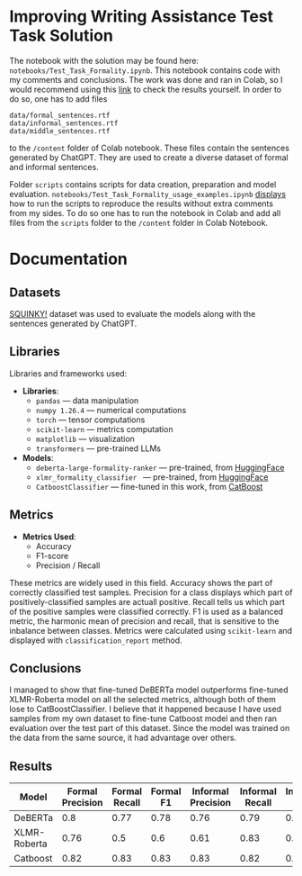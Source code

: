 # Improving Writing Assistance Test Task Solution

The notebook with the solution may be found here: `notebooks/Test_Task_Formality.ipynb`. This notebook contains code with my comments and conclusions. The work was done and ran in Colab, so I would recommend using this [link](https://colab.research.google.com/drive/1E6BI9-al-qR2__cuRsbXdzA8q0IeMZ7I?usp=sharing) to check the results yourself. In order to do so, one has to add files

```
data/formal_sentences.rtf
data/informal_sentences.rtf
data/middle_sentences.rtf
```
to the `/content` folder of Colab notebook. These files contain the sentences generated by ChatGPT. They are used to create a diverse dataset of formal and informal sentences. 

Folder `scripts` contains scripts for data creation, preparation and model evaluation. `notebooks/Test_Task_Formality_usage_examples.ipynb` [displays](https://colab.research.google.com/drive/1jyXCSTDfGzwtiLzvWNl2XGCFeidKF0U8?usp=sharing) how to run the scripts to reproduce the results without extra comments from my sides. To do so one has to run the notebook in Colab and add all files from the `scripts` folder to the `/content` folder in Colab Notebook.  

# Documentation

## Datasets

[SQUINKY!](https://arxiv.org/abs/1506.02306) dataset was used to evaluate the models along with the sentences generated by ChatGPT. 

## Libraries

Libraries and frameworks used:

- **Libraries**:
  - `pandas` — data manipulation 
  - `numpy 1.26.4` — numerical computations
  - `torch` — tensor computations
  - `scikit-learn` — metrics computation
  - `matplotlib` — visualization
  - `transformers` — pre-trained LLMs
- **Models**:
  - `deberta-large-formality-ranker` — pre-trained, from [HuggingFace](https://huggingface.co/s-nlp/deberta-large-formality-ranker)
  - `xlmr_formality_classifier ` — pre-trained, from [HuggingFace](https://huggingface.co/s-nlp/xlmr_formality_classifier)
  - `CatboostClassifier` — fine-tuned in this work, from [CatBoost](https://catboost.ai/docs/en/concepts/python-reference_catboostclassifier)

## Metrics

- **Metrics Used**:
  - Accuracy
  - F1-score
  - Precision / Recall

These metrics are widely used in this field. Accuracy shows the part of correctly classified test samples. Precision for a class displays which part of positively-classified samples are actuall positive. Recall tells us which part of the positive samples were classified correctly. F1 is used as a balanced metric, the harmonic mean of precision and recall, that is sensitive to the inbalance between classes. Metrics were calculated using `scikit-learn` and displayed with `classification_report` method.

## Conclusions

I managed to show that fine-tuned DeBERTa model outperforms fine-tuned XLMR-Roberta model on all the selected metrics, although both of them lose to CatBoostClassifier. I believe that it happened because I have used samples from my own dataset to fine-tune Catboost model and then ran evaluation over the test part of this dataset. Since the model was trained on the data from the same source, it had advantage over others. 

## Results 

| Model    | Formal Precision | Formal Recall | Formal F1 |  Informal Precision | Informal Recall | Informal F1 |Accuracy |
| -------- | ---------|-| -| -|-| -| -|
| DeBERTa  | 0.8    | 0.77| 0.78| 0.76|0.79| 0.78| 0.78|
| XLMR-Roberta | 0.76   | 0.5| 0.6| 0.61|0.83| 0.7| 0.66|
| Catboost    | 0.82    | 0.83| 0.83| 0.83|0.82| 0.83| 0.83|

